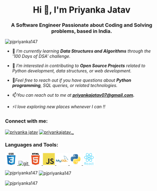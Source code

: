 <!--
**PJPriyanka147/PJPriyanka147** is a ✨ _special_ ✨ repository because its `README.md` (this file) appears on your GitHub profile.

Here are some ideas to get you started:



- 🌱 I’m currently learning ...
- 👯 I’m looking to collaborate on ...
- 🤔 I’m looking for help with ...
- 💬 Ask me about ...
- 📫 How to reach me: ...
- 😄 Pronouns: ...
- ⚡ Fun fact: ...
-->
<h1 align="center">Hi 👋, I'm Priyanka Jatav</h1>
<h3 align="center">A Software Engineer Passionate about Coding and Solving problems, based in India.</h3>

<p align="left"> <img src="https://komarev.com/ghpvc/?username=pjpriyanka147&label=Profile%20views&color=0e75b6&style=flat" alt="pjpriyanka147" /> </p>

- 🌱 *I’m currently learning **Data Structures and Algorithms** through the '100 Days of DSA' challenge.*
- 👯 *I’m interested in contributing to **Open Source Projects** related to Python development, data structures, or web development.*

- 💬*Feel free to reach out if you have questions about **Python programming**, SQL queries, or related technologies.*

- 📫*You can reach out to me at **priyankajatav07@gmail.com.***
- ⚡*I love exploring new places whenever I can !!*

<h3 align="left">Connect with me:</h3>
<p align="left">
<a href="https://linkedin.com/in/priyanka-jatav-058895202" target="blank"><img align="center" src="https://raw.githubusercontent.com/rahuldkjain/github-profile-readme-generator/master/src/images/icons/Social/linked-in-alt.svg" alt="priyanka jatav" height="30" width="40" /></a>
<a href="https://instagram.com/priyankajatav._" target="blank"><img align="center" src="https://raw.githubusercontent.com/rahuldkjain/github-profile-readme-generator/master/src/images/icons/Social/instagram.svg" alt="priyankajatav._" height="30" width="40" /></a>
</p>

<h3 align="left">Languages and Tools:</h3>
<p align="left"> <a href="https://www.w3schools.com/css/" target="_blank" rel="noreferrer"> <img src="https://raw.githubusercontent.com/devicons/devicon/master/icons/css3/css3-original-wordmark.svg" alt="css3" width="40" height="40"/> </a> <a href="https://git-scm.com/" target="_blank" rel="noreferrer"> <img src="https://www.vectorlogo.zone/logos/git-scm/git-scm-icon.svg" alt="git" width="40" height="40"/> </a> <a href="https://www.w3.org/html/" target="_blank" rel="noreferrer"> <img src="https://raw.githubusercontent.com/devicons/devicon/master/icons/html5/html5-original-wordmark.svg" alt="html5" width="40" height="40"/> </a> <a href="https://developer.mozilla.org/en-US/docs/Web/JavaScript" target="_blank" rel="noreferrer"> <img src="https://raw.githubusercontent.com/devicons/devicon/master/icons/javascript/javascript-original.svg" alt="javascript" width="40" height="40"/> </a> <a href="https://www.mysql.com/" target="_blank" rel="noreferrer"> <img src="https://raw.githubusercontent.com/devicons/devicon/master/icons/mysql/mysql-original-wordmark.svg" alt="mysql" width="40" height="40"/> </a> <a href="https://www.python.org" target="_blank" rel="noreferrer"> <img src="https://raw.githubusercontent.com/devicons/devicon/master/icons/python/python-original.svg" alt="python" width="40" height="40"/> </a> <a href="https://reactjs.org/" target="_blank" rel="noreferrer"> <img src="https://raw.githubusercontent.com/devicons/devicon/master/icons/react/react-original-wordmark.svg" alt="react" width="40" height="40"/> </a> </p>


<p><img align="left" src="https://github-readme-stats.vercel.app/api/top-langs?username=pjpriyanka147&show_icons=true&locale=en&layout=compact" alt="pjpriyanka147" /></p>

<p>&nbsp;<img align="center" src="https://github-readme-stats.vercel.app/api?username=pjpriyanka147&show_icons=true&locale=en" alt="pjpriyanka147" /></p>

<p><img align="center" src="https://github-readme-streak-stats.herokuapp.com/?user=pjpriyanka147&" alt="pjpriyanka147" /></p>
